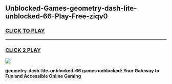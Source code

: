 
## Unblocked-Games-geometry-dash-lite-unblocked-66-Play-Free-ziqv0
<h3>
<a href="https://premium76.site?title=geometry-dash-lite-unblocked-66&ref=10A">CLICK TO PLAY</a></h3>
<hr>

<h3>
<a href="https://premium76.site?title=geometry-dash-lite-unblocked-66&ref=10A">CLICK 2 PLAY</a>
  
</h3>

<a href="https://premium76.site?title=geometry-dash-lite-unblocked-66&ref=10A"><img src="https://clearcache.store/games.png"></a>


**geometry-dash-lite-unblocked-66 games unblocked: Your Gateway to Fun and Accessible Online Gaming**
